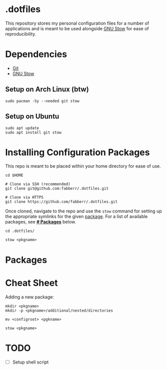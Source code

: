 # .dotfiles

This repository stores my personal configuration files for a number of applications and is meant to be used alongside [GNU Stow](https://www.gnu.org/software/stow/) for ease of reproducibility.

# Dependencies

- [Git](https://git-scm.com/)
- [GNU Stow](https://www.gnu.org/software/stow/)

## Setup on Arch Linux (btw)

```shell
sudo pacman -Sy --needed git stow
```

## Setup on Ubuntu

```shell
sudo apt update
sudo apt install git stow
```

# Installing Configuration Packages

This repo is meant to be placed within your home directory for ease of use.

```shell
cd $HOME

# Clone via SSH (recommended)
git clone git@github.com:fabberr/.dotfiles.git

# Clone via HTTPS
git clone https://github.com/fabberr/.dotfiles.git
```

Once cloned, navigate to the repo and use the `stow` command for setting up the appropriate symlinks for the given [package](https://www.gnu.org/software/stow/manual/stow.html#Terminology). For a list of available packages, see **[# Packages](#packages)** below.

```shell
cd .dotfiles/

stow <pkgname>
```

# Packages

# Cheat Sheet

Adding a new package:

```shell
mkdir <pkgname>
mkdir -p <pkgname>/additional/nested/directories

mv <configroot> <pgkname>

stow <pkgname>
```

# TODO
- [ ] Setup shell script
